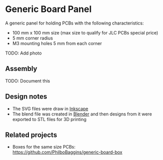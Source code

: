 # Generic Board Panel

A generic panel for holding PCBs with the following characteristics:

* 100 mm x 100 mm size (max size to qualify for JLC PCBs special price)
* 5 mm corner radius
* M3 mounting holes 5 mm from each corner

TODO: Add photo

## Assembly

TODO: Document this

## Design notes

* The SVG files were draw in [Inkscape](https://inkscape.org/)
* The blend file was created in [Blender](https://www.blender.org/) and then designs from it were exported to STL files for 3D printing

## Related projects

* Boxes for the same size PCBs: <https://github.com/PhilboBaggins/generic-board-box>
